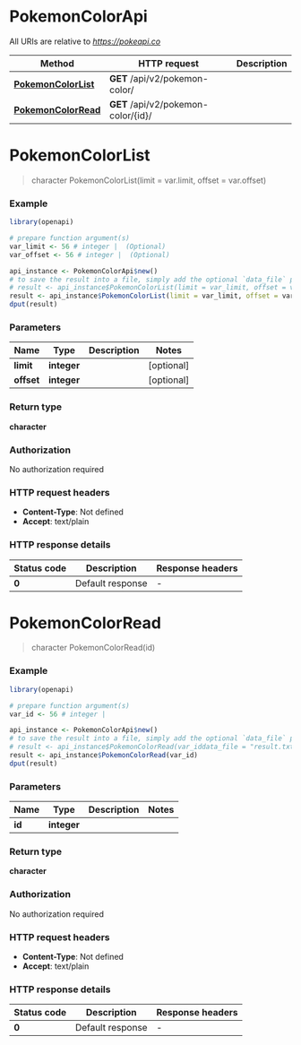 # PokemonColorApi

All URIs are relative to *https://pokeapi.co*

Method | HTTP request | Description
------------- | ------------- | -------------
[**PokemonColorList**](PokemonColorApi.md#PokemonColorList) | **GET** /api/v2/pokemon-color/ | 
[**PokemonColorRead**](PokemonColorApi.md#PokemonColorRead) | **GET** /api/v2/pokemon-color/{id}/ | 


# **PokemonColorList**
> character PokemonColorList(limit = var.limit, offset = var.offset)



### Example
```R
library(openapi)

# prepare function argument(s)
var_limit <- 56 # integer |  (Optional)
var_offset <- 56 # integer |  (Optional)

api_instance <- PokemonColorApi$new()
# to save the result into a file, simply add the optional `data_file` parameter, e.g.
# result <- api_instance$PokemonColorList(limit = var_limit, offset = var_offsetdata_file = "result.txt")
result <- api_instance$PokemonColorList(limit = var_limit, offset = var_offset)
dput(result)
```

### Parameters

Name | Type | Description  | Notes
------------- | ------------- | ------------- | -------------
 **limit** | **integer**|  | [optional] 
 **offset** | **integer**|  | [optional] 

### Return type

**character**

### Authorization

No authorization required

### HTTP request headers

 - **Content-Type**: Not defined
 - **Accept**: text/plain

### HTTP response details
| Status code | Description | Response headers |
|-------------|-------------|------------------|
| **0** | Default response |  -  |

# **PokemonColorRead**
> character PokemonColorRead(id)



### Example
```R
library(openapi)

# prepare function argument(s)
var_id <- 56 # integer | 

api_instance <- PokemonColorApi$new()
# to save the result into a file, simply add the optional `data_file` parameter, e.g.
# result <- api_instance$PokemonColorRead(var_iddata_file = "result.txt")
result <- api_instance$PokemonColorRead(var_id)
dput(result)
```

### Parameters

Name | Type | Description  | Notes
------------- | ------------- | ------------- | -------------
 **id** | **integer**|  | 

### Return type

**character**

### Authorization

No authorization required

### HTTP request headers

 - **Content-Type**: Not defined
 - **Accept**: text/plain

### HTTP response details
| Status code | Description | Response headers |
|-------------|-------------|------------------|
| **0** | Default response |  -  |

